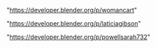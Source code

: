 "https://developer.blender.org/p/womancart"

"https://developer.blender.org/p/laticiagibson"

"https://developer.blender.org/p/powellsarah732"

 
 

